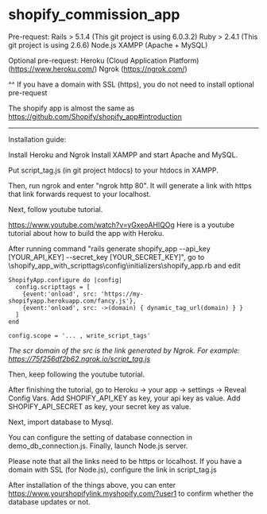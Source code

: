 # shopify_commission_app

Pre-request:
Rails > 5.1.4 (This git project is using 6.0.3.2)
Ruby > 2.4.1 (This git project is using 2.6.6)
Node.js
XAMPP (Apache + MySQL)

Optional pre-request:
Heroku (Cloud Application Platform) (https://www.heroku.com/)
Ngrok (https://ngrok.com/)

^^ If you have a domain with SSL (https), you do not need to install optional pre-request

The shopify app is almost the same as https://github.com/Shopify/shopify_app#introduction

--------------------

Installation guide:

Install Heroku and Ngrok
Install XAMPP and start Apache and MySQL.

Put script_tag.js (in git project htdocs) to your htdocs in XAMPP.

Then, run ngrok and enter "ngrok http 80". It will generate a link with https that link forwards request to your localhost.

Next, follow youtube tutorial.

https://www.youtube.com/watch?v=yGxeoAHlQOg
Here is a youtube tutorial about how to build the app with Heroku.

After running command "rails generate shopify_app --api_key [YOUR_API_KEY] --secret_key [YOUR_SECRET_KEY]", go to \shopify_app_with_scripttags\config\initializers\shopify_app.rb and edit

```
ShopifyApp.configure do |config|
  config.scripttags = [
    {event:'onload', src: 'https://my-shopifyapp.herokuapp.com/fancy.js'},
    {event:'onload', src: ->(domain) { dynamic_tag_url(domain) } }
  ]
end

config.scope = '... , write_script_tags'
```

*The scr domain of the src is the link generated by Ngrok. For example: https://75f256df2b62.ngrok.io/script_tag.js*

Then, keep following the youtube tutorial.

After finishing the tutorial, go to Heroku -> your app -> settings -> Reveal Config Vars.
Add SHOPIFY_API_KEY as key, your api key as value.
Add SHOPIFY_API_SECRET as key, your secret key as value.

Next, import database to Mysql.

You can configure the setting of database connection in demo_db_connection.js.
Finally, launch Node.js server.

Please note that all the links need to be https or localhost. If you have a domain with SSL (for Node.js), configure the link in script_tag.js

After installation of the things above, you can enter https://www.yourshopifylink.myshopify.com/?user1 to confirm whether the database updates or not.
